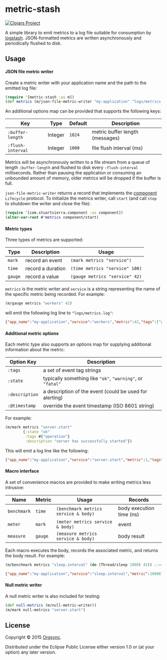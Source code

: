 # metric-stash

[![Clojars Project](http://clojars.org/orgsync/metric-stash/latest-version.svg)](http://clojars.org/orgsync/metric-stash)

A simple library to emit metrics to a log file suitable for
consumption by [logstash][logstash]. JSON-formatted metrics are
written asynchronously and periodically flushed to disk.

## Usage

#### JSON file metric writer

Create a metric writer with your application name and the path to the
emitted log file:

```clj
(require '[metric-stash :as m])
(def metrics (m/json-file-metric-writer "my-application" "logs/metrics.log"))
```

An additional options map can be provided that supports the following
keys:

| Key              | Type    | Default | Description                     |
|------------------|---------|---------|---------------------------------|
|`:buffer-length`  | Integer | `1024`  | metric buffer length (messages) |
|`:flush-interval` | Integer | `1000`  | file flush interval (ms)        |

Metrics will be asynchronously written to a file stream from a queue
of length `:buffer-length` and flushed to disk every `:flush-interval`
milliseconds. Rather than pausing the application or consuming an
unbounded amount of memory, older metrics will be dropped if the
buffer is full.

`json-file-metric-writer` returns a record that implements the
[component][component] `Lifecycle` protocol. To initialize the metrics
writer, call `start` (and call `stop` to shutdown the writer and close
the file):

```clj
(require '[com.stuartsierra.component :as component])
(alter-var-root #'metrics component/start)
```

#### Metric types

Three types of metrics are supported:

| Type   | Description       | Usage                          |
|--------|-------------------|--------------------------------|
|`mark`  | record an event   | `(mark metrics "service")`     |
|`time`  | record a duration | `(time metrics "service" 100)` |
|`gauge` | record a value    | `(gauge metrics "service" 42)` |

`metrics` is the metric writer and `service` is a string representing
the name of the specific metric being recorded. For example:

```clj
(m/gauge metrics "workers" 42)
```

will emit the following log line to `"logs/metrics.log"`:

```json
{"app_name":"my-application","service":"workers","metric":42,"tags":["gauge"],"@timestamp":"2015-09-03T16:56:45.652Z"}
```

#### Additional metric options

Each metric type also supports an options map for supplying additional
information about the metric:

| Option Key     | Description                                                |
|----------------|------------------------------------------------------------|
| `:tags`        | a set of event tag strings                                 |
| `:state`       | typically something like `"ok"`, `"warning"`, or `"fatal"` |
| `:description` | a description of the event (could be used for alerting)    |
| `:@timestamp`  | override the event timestamp (ISO 8601 string)             |

For example:

```clj
(m/mark metrics "server.start"
        {:state "ok"
         :tags #{"operation"}
         :description "server has successfully started"})
```

This will emit a log line like the following:

```json
{"app_name":"my-application","service":"server.start","metric":1,"tags":["mark","operation"],"@timestamp":"2015-09-03T20:19:42.229Z","state":"ok","description":"server has successfully started"}
```

#### Macro interface

A set of convenience macros are provided to make writing metrics less
intrusive:

| Name        | Metric  | Usage                                | Records                  |
|-------------|---------|--------------------------------------|--------------------------|
| `benchmark` | `time`  | `(benchmark metrics service & body)` | body execution time (ns) |
| `meter`     | `mark`  | `(meter metrics service & body)`     | event                    |
| `measure`   | `gauge` | `(measure metrics service & body)`   | body result              |

Each macro executes the body, records the associated metric, and
returns the body result. For example:

```clj
(m/benchmark metrics "sleep.interval" (do (Thread/sleep 1000) 42)) ;;=> 42
```

```json
{"app_name":"my-application","service":"sleep.interval","metric":1000679338,"tags":["time"],"@timestamp":"2015-09-03T20:40:55.337Z"}
```

#### Null metric writer

A null metric writer is also included for testing:

```clj
(def null-metrics (m/null-metric-writer))
(m/mark null-metrics "server.start")
```

## License

Copyright © 2015 [Orgsync][orgsync].

Distributed under the Eclipse Public License either version 1.0 or (at
your option) any later version.

[logstash]: https://www.elastic.co/products/logstash
[component]: https://github.com/stuartsierra/component
[orgsync]: http://www.orgsync.com
